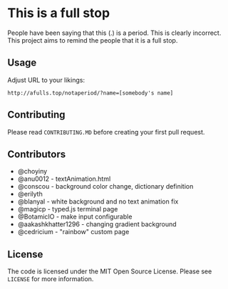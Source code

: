 # This is a full stop
People have been saying that this (.) is a period. This is clearly incorrect. This project aims to remind the people that it is a full stop.


## Usage
Adjust URL to your likings:
```
http://afulls.top/notaperiod/?name=[somebody's name]
```

## Contributing
Please read `CONTRIBUTING.MD` before creating your first pull request.

## Contributors
- @choyiny
- @anu0012 - textAnimation.html
- @conscou - background color change, dictionary definition
- @erilyth
- @blanyal - white background and no text animation fix
- @magicp - typed.js terminal page
- @BotamicIO - make input configurable
- @aakashkhatter1296 - changing gradient background
- @cedricium - "rainbow" custom page

## License
The code is licensed under the MIT Open Source License. Please see `LICENSE` for more information.
